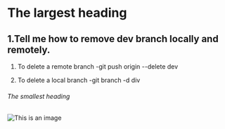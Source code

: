 # The largest heading
## 1.Tell me how to remove dev branch locally and remotely.
1. To delete a remote branch​
   -git push origin --delete dev

2. To delete a local branch​
   -git branch -d div
###### The smallest heading
![This is an image](https://myoctocat.com/assets/images/base-octocat.svg)
